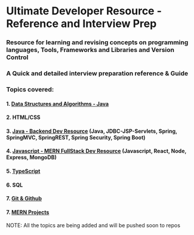 # Ultimate Developer Resource - Reference and Interview Prep

### Resource for learning and revising concepts on programming languages, Tools, Frameworks and Libraries and Version Control

### A Quick and detailed interview preparation reference & Guide

### Topics covered:

#### 1. [Data Structures and Algorithms - Java](https://github.com/Yogesh-10/dsa-interview-resource) <br>
#### 2. HTML/CSS <br>
#### 3. [Java - Backend Dev Resource](https://github.com/Yogesh-10/java-backend-dev-resource) (Java, JDBC-JSP-Servlets, Spring, SpringMVC, SpringREST, Spring Security, Spring Boot)<br>
#### 4. [Javascript - MERN FullStack Dev Resource](https://github.com/Yogesh-10/ultimate-developer-resource/tree/main/javascript) (Javascript, React, Node, Express, MongoDB) <br>
#### 5. [TypeScript](https://github.com/Yogesh-10/TypeScript-dev-resource) <br>
#### 6. SQL <br>
#### 7. [Git & Github](https://github.com/Yogesh-10/git-cheat-sheet) <br>
#### 7. [MERN Projects](https://github.com/Yogesh-10/node-api-projects) <br>

NOTE: All the topics are being added and will be pushed soon to repos
